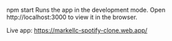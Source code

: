 npm start Runs the app in the development mode. Open http://localhost:3000 to view it in the browser.

Live app: https://markellc-spotify-clone.web.app/
